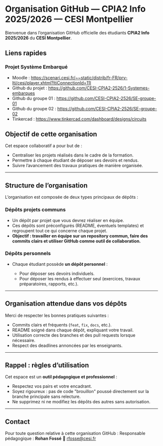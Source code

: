 # Organisation GitHub — CPIA2 Info 2025/2026 — CESI Montpellier

Bienvenue dans l’organisation GitHub officielle des étudiants **CPIA2 Info 2025/2026** du **CESI Montpellier**.

## Liens rapides

### Projet Système Embarqué

* Moodle : https://scenari.cesi.fr/~~static/distrib/fr-FR/prv-lti/cesi/player.xhtml?ltiConnectionId=11l
* Github du projet : https://github.com/CESI-CPIA2-2526/1-Systemes-embarques
* Github du groupe 01 : https://github.com/CESI-CPIA2-2526/SE-groupe-01
* Github du groupe 02 : https://github.com/CESI-CPIA2-2526/SE-groupe-02
* Tinkercad : https://www.tinkercad.com/dashboard/designs/circuits

## Objectif de cette organisation

Cet espace collaboratif a pour but de :

* Centraliser les projets réalisés dans le cadre de la formation.
* Permettre à chaque étudiant de déposer ses devoirs et rendus.
* Suivre l’avancement des travaux pratiques de manière organisée.

---

## Structure de l’organisation

L’organisation est composée de deux types principaux de dépôts :

### Dépôts projets communs

* Un dépôt par projet que vous devrez réaliser en équipe.
* Ces dépôts sont préconfigurés (README, éventuels templates) et regroupent tout ce qui concerne chaque projet.
* **Objectif : travailler en équipe sur un repository commun, faire des commits clairs et utiliser GitHub comme outil de collaboration.**

### Dépôts personnels

* Chaque étudiant possède **un dépôt personnel** :

  * Pour déposer ses devoirs individuels.
  * Pour déposer les rendus à effectuer seul (exercices, travaux préparatoires, rapports, etc.).

---

## Organisation attendue dans vos dépôts

Merci de respecter les bonnes pratiques suivantes :

* Commits clairs et fréquents (`feat`, `fix`, `docs`, etc.).
* README soigné dans chaque dépôt, expliquant votre travail.
* Utilisation correcte des branches et des pull requests lorsque nécessaire.
* Respect des deadlines annoncées par les enseignants.

---

## Rappel : règles d’utilisation

Cet espace est un **outil pédagogique et professionnel** :

* Respectez vos pairs et votre encadrant.
* Soyez rigoureux : pas de code "brouillon" poussé directement sur la branche principale sans relecture.
* Ne supprimez ni ne modifiez les dépôts des autres sans autorisation.

---

## Contact

Pour toute question relative à cette organisation GitHub :
Responsable pédagogique : **Rohan Fossé**
📧 [rfosse@cesi.fr](mailto:rfosse@cesi.fr) 
